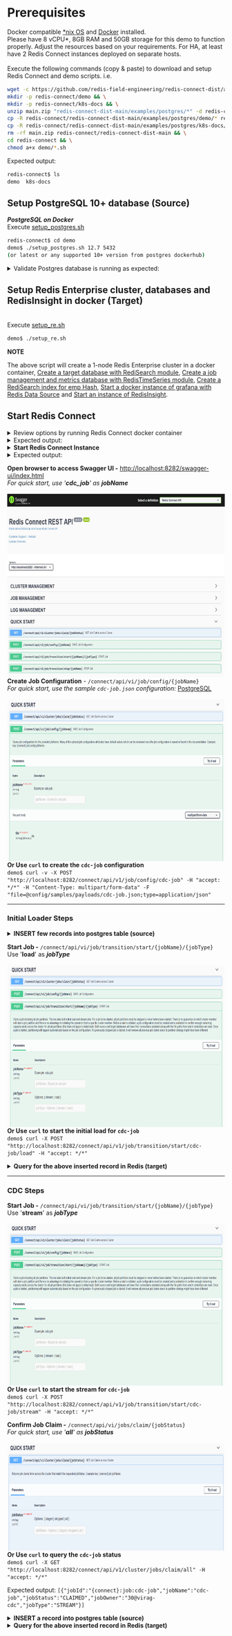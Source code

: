 # Prerequisites
Docker compatible [*nix OS](https://en.wikipedia.org/wiki/Unix-like) and [Docker](https://docs.docker.com/get-docker) installed.
<br>Please have 8 vCPU*, 8GB RAM and 50GB storage for this demo to function properly. Adjust the resources based on your requirements. For HA, at least have 2 Redis Connect instances deployed on separate hosts.</br>
<br>Execute the following commands (copy & paste) to download and setup Redis Connect and demo scripts.
i.e.</br>

```bash
wget -c https://github.com/redis-field-engineering/redis-connect-dist/archive/main.zip && \
mkdir -p redis-connect/demo && \
mkdir -p redis-connect/k8s-docs && \
unzip main.zip "redis-connect-dist-main/examples/postgres/*" -d redis-connect && \
cp -R redis-connect/redis-connect-dist-main/examples/postgres/demo/* redis-connect/demo && \
cp -R redis-connect/redis-connect-dist-main/examples/postgres/k8s-docs/* redis-connect/k8s-docs && \
rm -rf main.zip redis-connect/redis-connect-dist-main && \
cd redis-connect && \
chmod a+x demo/*.sh
```

Expected output:
```bash
redis-connect$ ls
demo  k8s-docs
```

## Setup PostgreSQL 10+ database (Source)
<b>_PostgreSQL on Docker_</b>
<br>Execute [setup_postgres.sh](setup_postgres.sh)</br>
```bash
redis-connect$ cd demo
demo$ ./setup_postgres.sh 12.7 5432
(or latest or any supported 10+ version from postgres dockerhub)
```

<details><summary>Validate Postgres database is running as expected:</summary>
<p>

```bash
demo$ sudo docker ps -a | grep postgres
b5adf162d133        postgres:12.7                                "docker-entrypoint.s…"   4 hours ago         Up 4 hours              0.0.0.0:5432->5432/tcp                                                                                                                                                                                                                                                                                          postgres-12.7-virag-cdc-5432

demo$ sudo docker exec -it postgres-12.7-$(hostname)-5432 bash -c 'psql -U"redisconnect" -d"RedisConnect" -c "select count(*) from emp;"'
 count
-------
     0
(1 row)  
```
</p>
</details>

## Setup Redis Enterprise cluster, databases and RedisInsight in docker (Target)
<br>Execute [setup_re.sh](setup_re.sh)</br>
```bash
demo$ ./setup_re.sh
```
**NOTE**

The above script will create a 1-node Redis Enterprise cluster in a docker container, [Create a target database with RediSearch module](https://docs.redislabs.com/latest/modules/add-module-to-database/), [Create a job management and metrics database with RedisTimeSeries module](https://docs.redislabs.com/latest/modules/add-module-to-database/), [Create a RediSearch index for emp Hash](https://redislabs.com/blog/getting-started-with-redisearch-2-0/), [Start a docker instance of grafana with Redis Data Source](https://redisgrafana.github.io/) and [Start an instance of RedisInsight](https://docs.redislabs.com/latest/ri/installing/install-docker/).

## Start Redis Connect

<details><summary>Review options by running Redis Connect docker container </summary>
<p>

```bash
demo$ docker run \
-it --rm --privileged=true \
--name redis-connect-$(hostname) \
-v $(pwd)/config:/opt/redislabs/redis-connect/config \
-v $(pwd)/config/samples/credentials:/opt/redislabs/redis-connect/config/samples/credentials \
--net host \
redislabs/redis-connect
```

</p>
</details>

<details><summary>Expected output:</summary>
<p>
  
```bash
-------------------------------
Redis Connect startup script.
*******************************
Please ensure that these environment variables are correctly mapped before executing start and cli options. They can also be found in /opt/redislabs/redis-connect/bin/redisconnect.conf
Example environment variables and volume mapping for docker based deployments
-e REDISCONNECT_JOB_MANAGER_CONFIG_PATH=/opt/redislabs/redis-connect/config/jobmanager.properties [OPTIONAL]
-e REDISCONNECT_LOGBACK_CONFIG=/opt/redislabs/redis-connect/config/logback.xml [OPTIONAL]
-e REDISCONNECT_JAVA_OPTIONS=-Xms1g -Xmx2g [OPTIONAL]
-e REDISCONNECT_EXTLIB_DIR=/opt/redislabs/redis-connect/extlib [OPTIONAL]
-v <HOST_PATH_TO_JOB_MANAGER_PROPERTIES>:/opt/redislabs/redis-connect/config
-v <HOST_PATH_TO_CREDENTIALS>:/opt/redislabs/redis-connect/config/samples/credentials
-v <HOST_PATH_TO_EXTLIB>:/opt/redislabs/redis-connect/extlib [OPTIONAL]
-p 8282:8282

Usage: [-h|cli|start]
options:
-h: Print this help message and exit.
-v: Print version.
cli: init Redis Connect CLI
start: init Redis Connect Instance (Cluster Member)
-------------------------------
```

</p>
</details>

<details><summary><b>Start Redis Connect Instance</b></summary>
<p>

```bash
demo$ docker run \
-it --rm --privileged=true \
--name redis-connect-$(hostname) \
-e REDISCONNECT_JOB_MANAGER_CONFIG_PATH=/opt/rediabs/redis-connect/config/jobmanager.properties \
-e REDISCONNECT_LOGBACK_CONFIG=/opt/redislabs/redis-connect/config/logback.xml \
-e REDISCONNECT_JAVA_OPTIONS="-Xms1g -Xmx2g" \
-e REDISCONNECT_EXTLIB_DIR=/opt/redislabs/redis-connect/extlib \
-v $(pwd)/config:/opt/redislabs/redis-connect/config \
-v $(pwd)/config/samples/credentials:/opt/redislabs/redis-connect/config/samples/credentials \
-v $(pwd)/extlib:/opt/redislabs/redis-connect/extlib \
--net host \
redislabs/redis-connect start
```

</p>
</details>

<details><summary>Expected output:</summary>
<p>

```bash
-------------------------------
Starting redis-connect v0.9.0.4 instance using Java 11.0.15 on virag-cdc started by root in /opt/redislabs/redis-connect/bin
Loading redis-connect instance configurations from /opt/redislabs/redis-connect/config/jobmanager.properties
Instance classpath /opt/redislabs/redis-connect/lib/*:/opt/redislabs/redis-connect/extlib/*
06:42:22.996 [main] INFO  redis-connect-manager - ----------------------------------------------------------------------------------------------------------------------------
  /#######                  /## /##          	  /######                                                      /##
 | ##__  ##                | ## |__/          	 /##__  ##                                                    | ##
 | ##  \ ##  /######   /####### /##  /#######	| ##  \__/  /######  /#######  /#######   /######   /####### /######
 | #######/ /##__  ## /##__  ##| ## /##_____/	| ##       /##__  ##| ##__  ##| ##__  ## /##__  ## /##_____/|_  ##_/
 | ##__  ##| ########| ##  | ##| ##|  ###### 	| ##      | ##  \ ##| ##  \ ##| ##  \ ##| ########| ##        | ##
 | ##  \ ##| ##_____/| ##  | ##| ## \____  ##	| ##    ##| ##  | ##| ##  | ##| ##  | ##| ##_____/| ##        | ## /##
 | ##  | ##|  #######|  #######| ## /#######/	|  ######/|  ######/| ##  | ##| ##  | ##|  #######|  #######  |  ####/
 |__/  |__/ \_______/ \_______/|__/|_______/ 	 \______/  \______/ |__/  |__/|__/  |__/ \_______/ \_______/   \___/
Powered by Redis Enterprise
06:42:28.003 [main] INFO  redis-connect-manager - ----------------------------------------------------------------------------------------------------------------------------
06:42:29.843 [main] INFO  redis-connect-manager - Instance: 29@virag-cdc successfully established Redis connection for JobManager - JobManager
06:42:29.866 [main] INFO  redis-connect-manager - Instance: 29@virag-cdc successfully established Redis connection for JobManager - JobReaper
06:42:29.890 [main] INFO  redis-connect-manager - Instance: 29@virag-cdc successfully established Redis connection for JobManager - JobClaimer
06:42:29.912 [main] INFO  redis-connect-manager - Instance: 29@virag-cdc successfully established Redis connection for JobManager - HeartbeatManager
06:42:29.934 [main] INFO  redis-connect-manager - Instance: 29@virag-cdc successfully established Redis connection for JobManager - MetricsReporter
06:42:30.037 [main] INFO  redis-connect-manager - Instance: 29@virag-cdc skipped creating Job Claim Assignment Consumer Group since it already exists
06:42:30.042 [main] INFO  redis-connect-manager - Instance: 29@virag-cdc successfully started JobManager service
06:42:30.044 [main] INFO  redis-connect-manager - Instance: 29@virag-cdc successfully started JobReaper service
06:42:30.045 [main] INFO  redis-connect-manager - Instance: 29@virag-cdc Metrics are not enabled so MetricsReporter threadpool will not be instantiated
06:42:30.047 [main] INFO  redis-connect-manager - Instance: 29@virag-cdc successfully started JobClaimer service
06:42:36.006 [main] INFO  redis-connect-manager - Started Redis Connect REST API listening on ["http-nio-8282"]
06:42:36.006 [main] INFO  redis-connect-manager - ----------------------------------------------------------------------------------------------------------------------------
06:42:36.006 [main] INFO  redis-connect-manager -
06:42:36.006 [main] INFO  redis-connect-manager - Started Redis Connect Instance
06:42:36.006 [main] INFO  redis-connect-manager -
06:42:36.006 [main] INFO  redis-connect-manager - ----------------------------------------------------------------------------------------------------------------------------
06:42:40.044 [JobManagerThreadpool-1] INFO  redis-connect-manager - Instance: 29@virag-cdc was successfully elected Redis Connect cluster leader
```

</p>
</details>

**Open browser to access Swagger UI -** [http://localhost:8282/swagger-ui/index.html]()
<br>_For quick start, use '**cdc_job**' as **jobName**_
<br><br><img src="/images/Redis Connect Swagger Front Page.jpg" style="float: right;" width = 700px height = 425px/>

**Create Job Configuration** - `/connect/api/vi/job/config/{jobName}`
<br>_For quick start, use the sample `cdc-job.json` configuration:_ <a href="/examples/postgres/demo/config/samples/payloads/cdc-job.json">PostgreSQL</a>
<br><br><img src="/images/Redis Connect Save Job Config.png" style="float: right;" width = 700px height = 375px/>
<br>

**Or Use `curl` to create the `cdc-job` configuration** <br>
`demo$ curl -v -X POST "http://localhost:8282/connect/api/v1/job/config/cdc-job" -H "accept: */*" -H "Content-Type: multipart/form-data" -F "file=@config/samples/payloads/cdc-job.json;type=application/json"`

-------------------------------

### Initial Loader Steps

<details><summary><b>INSERT few records into postgres table (source)</b></summary>
<p>
You can also use <a href="https://github.com/redis-field-engineering/redis-connect-crud-loader#redis-connect-crud-loader">redis-connect-crud-loader</a> to insert load large amount of data using a csv or sql file.

```bash
demo$ sudo docker exec -it postgres-12.7-$(hostname)-5432 bash -c 'psql -U"redisconnect" -d"RedisConnect"'

psql (12.7 (Debian 12.7-1.pgdg100+1))
Type "help" for help.

RedisConnect=# INSERT INTO public.emp (empno, fname, lname, job, mgr, hiredate, sal, comm, dept) VALUES (151, 'Virag', 'Tripathi', 'PFE', 1, '2018-08-06', 2000, 10, 1);
INSERT 0 1

RedisConnect=# INSERT INTO public.emp (empno, fname, lname, job, mgr, hiredate, sal, comm, dept) VALUES (152, 'Brad', 'Barnes', 'RedisConnect-K8s-SME', 1, '2018-08-06', 20000, 10, 1);
INSERT 0 1

RedisConnect=# select * from emp;
 empno | fname |  lname   |         job          | mgr |  hiredate  |    sal     |  comm   | dept
-------+-------+----------+----------------------+-----+------------+------------+---------+------
   151 | Virag | Tripathi | PFE                  |   1 | 2018-08-06 |  2000.0000 | 10.0000 |    1
   152 | Brad  | Barnes   | RedisConnect-K8s-SME |   1 | 2018-08-06 | 20000.0000 | 10.0000 |    1
(2 rows)
```

</p>
</details>

**Start Job -** `/connect/api/vi/job/transition/start/{jobName}/{jobType}`
<br>Use '**load**' as _**jobType**_
<br><br><img src="/images/Redis Connect Start Job.png" style="float: right;" width = 700px height = 375px/>

**Or Use `curl` to start the initial load for `cdc-job`** <br>
`demo$ curl -X POST "http://localhost:8282/connect/api/v1/job/transition/start/cdc-job/load" -H "accept: */*"`

<details><summary><b>Query for the above inserted record in Redis (target)</b></summary>
<p>

```bash
demo$ sudo docker exec -it re-node1 bash -c 'redis-cli -p 12000 ft.search idx:emp "@empno:[151 152]"'
1) (integer) 2
2) "emp:151"
3)  1) "fname"
    2) "Virag"
    3) "lname"
    4) "Tripathi"
    5) "comm"
    6) "10.0"
    7) "mgr"
    8) "1"
    9) "empno"
   10) "151"
   11) "dept"
   12) "1"
   13) "job"
   14) "PFE"
   15) "hiredate"
   16) "2018-08-06"
   17) "sal"
   18) "2000.0"
4) "emp:152"
5)  1) "fname"
    2) "Brad"
    3) "lname"
    4) "Barnes"
    5) "comm"
    6) "10.0"
    7) "mgr"
    8) "1"
    9) "empno"
   10) "152"
   11) "dept"
   12) "1"
   13) "job"
   14) "RedisConnect-K8s-SME"
   15) "hiredate"
   16) "2018-08-06"
   17) "sal"
   18) "20000.0"
```

</p>
</details>

-------------------------------

### CDC Steps

**Start Job -** `/connect/api/vi/job/transition/start/{jobName}/{jobType}`
<br>Use '**stream**' as _**jobType**_
<br><br><img src="/images/Redis Connect Start Job.png" style="float: right;" width = 700px height = 375px/>

**Or Use `curl` to start the stream for `cdc-job`** <br>
`demo$ curl -X POST "http://localhost:8282/connect/api/v1/job/transition/start/cdc-job/stream" -H "accept: */*"`

**Confirm Job Claim -** `/connect/api/vi/jobs/claim/{jobStatus}`
<br>_For quick start, use '**all**' as **jobStatus**_
<br><br><img src="/images/Redis Connect Quick Start Get Claims.png" style="float: right;" width = 700px height = 250px/>

**Or Use `curl` to query the `cdc-job` status** <br>
`demo$ curl -X GET "http://localhost:8282/connect/api/v1/cluster/jobs/claim/all" -H "accept: */*"`

Expected output: `[{"jobId":"{connect}:job:cdc-job","jobName":"cdc-job","jobStatus":"CLAIMED","jobOwner":"30@virag-cdc","jobType":"STREAM"}]`

<details><summary><b>INSERT a record into postgres table (source)</b></summary>
<p>

```bash
demo$ sudo docker exec -it postgres-12.7-$(hostname)-5432 bash -c 'psql -U"redisconnect" -d"RedisConnect"'

psql (12.7 (Debian 12.7-1.pgdg100+1))
Type "help" for help.

RedisConnect=# INSERT INTO public.emp (empno, fname, lname, job, mgr, hiredate, sal, comm, dept) VALUES (1, 'Allen', 'Terleto', 'FieldCTO', 1, '2018-08-06', 20000, 10, 1);
INSERT 0 1

RedisConnect=# select * from emp where empno=1;
 empno | fname |  lname  |   job    | mgr |  hiredate  |    sal     |  comm   | dept
-------+-------+---------+----------+-----+------------+------------+---------+------
     1 | Allen | Terleto | FieldCTO |   1 | 2018-08-06 | 20000.0000 | 10.0000 |    1
(1 row)
```

</p>
</details>

<details><summary><b>Query for the above inserted record in Redis (target)</b></summary>
<p>

```bash
demo$ sudo docker exec -it re-node1 bash -c 'redis-cli -p 12000 idx:emp "@fname:allen"'
1) (integer) 1
2) "emp:1"
3)  1) "fname"
    2) "Allen"
    3) "lname"
    4) "Terleto"
    5) "comm"
    6) "10.0"
    7) "mgr"
    8) "1"
    9) "empno"
   10) "1"
   11) "dept"
   12) "1"
   13) "job"
   14) "FieldCTO"
   15) "hiredate"
   16) "2018-08-06"
   17) "sal"
   18) "20000.0"
```

</p>
</details>
